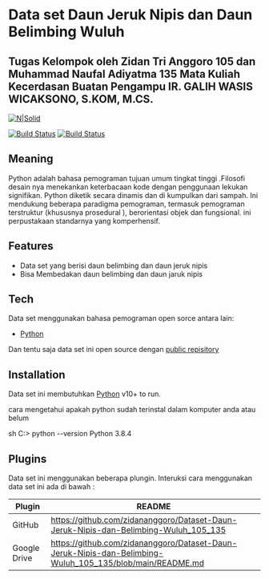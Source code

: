 # Data set Daun Jeruk Nipis dan Daun Belimbing Wuluh
## Tugas Kelompok oleh Zidan Tri Anggoro 105 dan Muhammad Naufal Adiyatma 135 Mata Kuliah Kecerdasan Buatan Pengampu IR. GALIH WASIS WICAKSONO, S.KOM, M.CS.

[![N|Solid](https://cldup.com/dTxpPi9lDf.thumb.png)](https://nodesource.com/products/nsolid)

 [![Build Status](https://travis-ci.org/joemccann/dillinger.svg?branch=master)](https://github.com/zidananggoro/Dataset-Daun-Jeruk-Nipis-dan-Belimbing-Wuluh_105_135) [![Build Status](https://travis-ci.org/joemccann/dillinger.svg?branch=master)](https://drive.google.com/drive/folders/1OfuTirHeJ1VIYqbCE6GZtZC4EHGHsJlo?usp=sharing)

## Meaning
Python adalah bahasa pemograman tujuan umum tingkat tinggi .Filosofi desain nya menekankan keterbacaan kode dengan penggunaan lekukan signifikan. Python diketik secara dinamis dan di kumpulkan dari sampah. Ini mendukung beberapa paradigma pemograman, termasuk pemograman terstruktur (khususnya prosedural ), berorientasi objek dan fungsional. ini perpustakaan standarnya yang komperhensif.

## Features

- Data set  yang berisi daun belimbing dan daun jeruk nipis 
- Bisa Membedakan daun belimbing dan daun jaruk nipis
## Tech

Data set menggunakan bahasa pemograman open sorce antara lain: 
- [Python](https://www.python.org/) 


Dan tentu saja data set ini open source dengan [public repisitory](https://github.com/zidananggoro/Dataset-Daun-Jeruk-Nipis-dan-Belimbing-Wuluh_105_135)

## Installation

Data set ini membutuhkan [Python](https://www.python.org/downloads/) v10+ to run.

cara mengetahui apakah python sudah terinstal dalam komputer anda atau belum

sh
C:\> python --version
Python 3.8.4


## Plugins

Data set ini menggunakan beberapa plungin.
Interuksi cara menggunakan data set ini ada di bawah :

| Plugin | README |
| ------ | ------ |
| GitHub | https://github.com/zidananggoro/Dataset-Daun-Jeruk-Nipis-dan-Belimbing-Wuluh_105_135 |
| Google Drive | https://github.com/zidananggoro/Dataset-Daun-Jeruk-Nipis-dan-Belimbing-Wuluh_105_135/blob/main/README.md |
